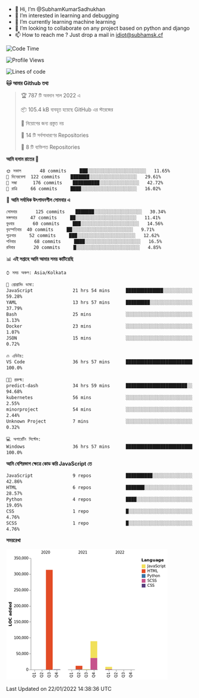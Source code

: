 - 👋 Hi, I’m @SubhamKumarSadhukhan
- 👀 I’m interested in learning and debugging
- 🌱 I’m currently learning machine learning
- 💞️ I’m looking to collaborate on any project based on python and django
- 📫 How to reach me ?
      Just drop a mail in idiot@subhamsk.cf

<!---
SubhamKumarSadhukhan/SubhamKumarSadhukhan is a ✨ special ✨ repository because its `README.md` (this file) appears on your GitHub profile.
You can click the Preview link to take a look at your changes.
--->


<!--START_SECTION:waka-->
![Code Time](http://img.shields.io/badge/Code%20Time-124%20hrs%2038%20mins-blue)

![Profile Views](http://img.shields.io/badge/%E0%A6%AA%E0%A7%8D%E0%A6%B0%E0%A7%8B%E0%A6%AB%E0%A6%BE%E0%A6%87%E0%A6%B2%20%E0%A6%A6%E0%A6%B0%E0%A7%8D%E0%A6%B6%E0%A6%A8-6-blue)

![Lines of code](https://img.shields.io/badge/%E0%A6%B9%E0%A7%8D%E0%A6%AF%E0%A6%BE%E0%A6%B2%E0%A7%8B%20%E0%A6%93%E0%A6%AF%E0%A6%BC%E0%A6%BE%E0%A6%B0%E0%A7%8D%E0%A6%B2%E0%A7%8D%E0%A6%A1%20%E0%A6%A5%E0%A7%87%E0%A6%95%E0%A7%87%20%E0%A6%86%E0%A6%AE%E0%A6%BF%20%E0%A6%B2%E0%A6%BF%E0%A6%96%E0%A7%87%E0%A6%9B%E0%A6%BF-425%20Thousand%20%E0%A6%95%E0%A7%8B%E0%A6%A1%E0%A7%87%E0%A6%B0%20%E0%A6%B2%E0%A6%BE%E0%A6%87%E0%A6%A8-blue)

**🐱 আমার Github তথ্য** 

> 🏆 787 টি অবদান সাল 2022 এ
 > 
> 📦 105.4 kB ব্যবহৃত হয়েছে GitHub এর স্টরেজের 
 > 
> 🚫 নিয়োগের জন্য প্রস্তুত নয়
 > 
> 📜 14 টি সর্বসাধারণের Repositories 
 > 
> 🔑 8 টি ব্যক্তিগত Repositories  
 > 
**আমি হলাম রাতের 🦉** 

```text
🌞 সকাল       48 commits     ███░░░░░░░░░░░░░░░░░░░░░░   11.65% 
🌆 দিনেরবেলা  122 commits    ███████░░░░░░░░░░░░░░░░░░   29.61% 
🌃 সন্ধা      176 commits    ██████████░░░░░░░░░░░░░░░   42.72% 
🌙 রাত্রি     66 commits     ████░░░░░░░░░░░░░░░░░░░░░   16.02%

```
📅 **আমি সর্বাধিক উৎপাদনশীল সোমবার এ** 

```text
সোমবার       125 commits    ███████░░░░░░░░░░░░░░░░░░   30.34% 
মঙ্গলবার     47 commits     ██░░░░░░░░░░░░░░░░░░░░░░░   11.41% 
বুধবার       60 commits     ███░░░░░░░░░░░░░░░░░░░░░░   14.56% 
বৃহস্পতিবার  40 commits     ██░░░░░░░░░░░░░░░░░░░░░░░   9.71% 
শুক্রবার     52 commits     ███░░░░░░░░░░░░░░░░░░░░░░   12.62% 
শনিবার       68 commits     ████░░░░░░░░░░░░░░░░░░░░░   16.5% 
রবিবার       20 commits     █░░░░░░░░░░░░░░░░░░░░░░░░   4.85%

```


📊 **এই সপ্তাহে আমি আমার সময় কাটিয়েছি** 

```text
⌚︎ সময় অঞ্চল: Asia/Kolkata

💬 প্রোগ্রামিং ভাষা: 
JavaScript               21 hrs 54 mins      ██████████████░░░░░░░░░░░   59.28% 
YAML                     13 hrs 57 mins      █████████░░░░░░░░░░░░░░░░   37.79% 
Bash                     25 mins             ░░░░░░░░░░░░░░░░░░░░░░░░░   1.13% 
Docker                   23 mins             ░░░░░░░░░░░░░░░░░░░░░░░░░   1.07% 
JSON                     15 mins             ░░░░░░░░░░░░░░░░░░░░░░░░░   0.72%

🔥 এডিটর: 
VS Code                  36 hrs 57 mins      █████████████████████████   100.0%

🐱‍💻 প্রকল্ম: 
predict-dash             34 hrs 59 mins      ███████████████████████░░   94.68% 
kubernetes               56 mins             ░░░░░░░░░░░░░░░░░░░░░░░░░   2.55% 
minorproject             54 mins             ░░░░░░░░░░░░░░░░░░░░░░░░░   2.44% 
Unknown Project          7 mins              ░░░░░░░░░░░░░░░░░░░░░░░░░   0.32%

💻 অপারেটিং সিস্টেম: 
Windows                  36 hrs 57 mins      █████████████████████████   100.0%

```

**আমি বেশিরভাগ ক্ষেত্রে কোড করি JavaScript তে** 

```text
JavaScript               9 repos             ██████████░░░░░░░░░░░░░░░   42.86% 
HTML                     6 repos             ███████░░░░░░░░░░░░░░░░░░   28.57% 
Python                   4 repos             ████░░░░░░░░░░░░░░░░░░░░░   19.05% 
CSS                      1 repo              █░░░░░░░░░░░░░░░░░░░░░░░░   4.76% 
SCSS                     1 repo              █░░░░░░░░░░░░░░░░░░░░░░░░   4.76%

```


**সময়রেখা**

![Chart not found](https://raw.githubusercontent.com/SubhamKumarSadhukhan/SubhamKumarSadhukhan/main/charts/bar_graph.png) 


 Last Updated on 22/01/2022 14:38:36 UTC
<!--END_SECTION:waka-->
